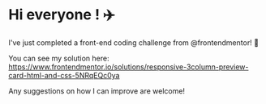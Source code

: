 # Hi everyone ! :airplane:

I've just completed a front-end coding challenge from @frontendmentor! 🎉

You can see my solution here: https://www.frontendmentor.io/solutions/responsive-3column-preview-card-html-and-css-5NRqEQc0ya

Any suggestions on how I can improve are welcome!
